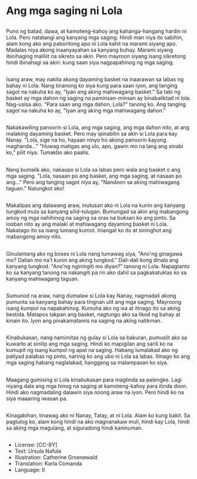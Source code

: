 # Ang mga saging ni Lola

##
Puno ng batad, dawa, at kamoteng-kahoy ang kahanga-hangang hardin ni Lola. Pero natatangi ang kanyang mga saging. Hindi man niya ito sabihin, alam kong ako ang paboritong apo ni Lola kahit na marami siyang apo. Madalas niya akong inaanyayahan sa kanyang buhay. Marami siyang ibinihaging maliliit na sikreto sa akin. Pero mayroon siyang isang sikretong hindi ibinahagi sa akin: kung saan siya nagpapahinog ng mga saging.

##
Isang araw, may nakita akong dayaming basket na inaarawan sa labas ng bahay ni Lola. Nang tinanong ko siya kung para saan iyon, ang tanging sagot na nakuha ko ay, "Iyan ang aking mahiwagang basket." Sa tabi ng basket ay mga dahon ng saging na paminsan-minsan ay binabaliktad ni lola. Nag-usisa ako. "Para saan ang mga dahon, Lola?" tanong ko. Ang tanging sagot na nakuha ko ay, "Iyan ang aking mga mahiwagang dahon."

##
Nakakawiling panoorin si Lola, ang mga saging, ang mga dahon nito, at ang malaking dayaming basket. Pero may ipinabilin sa akin si Lola para kay Nanay. "Lola, sige na ho, hayaan ninyo ho akong panoorin kayong maghanda..." "Huwag matigas ang ulo, apo, gawin mo na lang ang sinabi ko," pilit niya. Tumakbo ako paalis.

##
Nang bumalik ako, nakaupo si Lola sa labas pero wala ang basket o ang mga saging. "Lola, nasaan po ang basket, ang mga saging, at nasaan po ang..." Pero ang tanging sagot niya ay, "Nandoon sa aking mahiwagang taguan." Nalungkot ako!

##
Makalipas ang dalawang araw, inutusan ako ni Lola na kunin ang kanyang tungkod mula sa kanyang silid-tulugan. Bumungad sa akin ang mabangong amoy ng mga nahihinog na saging sa oras na buksan ko ang pinto. Sa looban nito ay ang malaki at mahiwagang dayaming basket ni Lola. Nakatago ito sa isang lumang kumot. Iniangat ko ito at sininghot ang mabangong amoy nito.

##
Ginulantang ako ng boses ni Lola nang tumawag siya, "Ano'ng ginagawa mo? Dalian mo na't kunin ang aking tungkod." Dali-dali kong dinala ang kanyang tungkod. "Ano'ng nginingiti mo diyan?" tanong ni Lola. Napagtanto ko sa kanyang tanong na nakangiti pa rin ako dahil sa pagkakatuklas ko sa kanyang mahiwagang taguan.

##
Sumunod na araw, nang dumalaw si Lola kay Nanay, nagmadali akong pumunta sa kanyang bahay para tingnan ulit ang mga saging. Mayroong isang kumpol na napakahinog. Kumuha ako ng isa at itinago ito sa aking bestida. Matapos takpan ang basket, nagtungo ako sa likod ng bahay at kinain ito. Iyon ang pinakamatamis na saging na aking natikman.

##
Kinabukasan, nang namimitas ng gulay si Lola sa bakuran, pumuslit ako sa kuwarto at sinilip ang mga saging. Hindi ko mapigilan ang sarili ko na kumupit ng isang kumpol ng apat na saging. Habang lumalakad ako ng patiyad palabas ng pinto, narinig ko ang ubo ni Lola sa labas. Itinago ko ang mga saging habang naglalakad, hanggang sa malampasan ko siya.

##
Maagang gumising si Lola kinabukasan para magtinda sa palengke. Lagi niyang dala ang mga hinog na saging at kamoteng-kahoy para itinda doon. Hindi ako nagmadaling dalawin siya noong araw na iyon. Pero hindi ko na siya maaaring iwasan pa.

##
Kinagabihan, tinawag ako ni Nanay, Tatay, at ni Lola. Alam ko kung bakit. Sa pagtulog ko, alam kong hindi na ako magnanakaw muli, hindi kay Lola, hindi sa aking mga magulang, at siguradong hindi kaninuman. 

##
* License: [CC-BY]
* Text: Ursula Nafula
* Illustration: Catherine Groenewald
* Translation: Karla Comanda
* Language: tl
